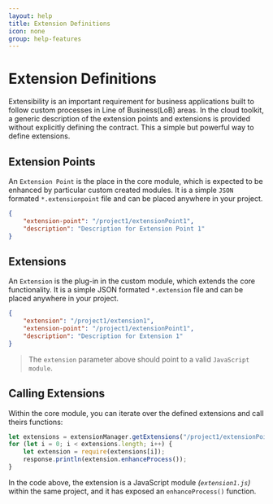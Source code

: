 ```yaml
---
layout: help
title: Extension Definitions
icon: none
group: help-features
---
```


Extension Definitions
===

Extensibility is an important requirement for business applications built to follow custom processes in Line of Business(LoB) areas. In the cloud toolkit, a generic description of the extension points and extensions is provided without explicitly defining the contract. This a simple but powerful way to define extensions.

Extension Points
---

An `Extension Point` is the place in the core module, which is expected to be enhanced by particular custom created modules. It is a simple `JSON` formated `*.extensionpoint` file and can be placed anywhere in your project.

```json
{
	"extension-point": "/project1/extensionPoint1",
	"description": "Description for Extension Point 1"
}
```

Extensions
---

An `Extension` is the plug-in in the custom module, which extends the core functionality. It is a simple JSON formated `*.extension` file and can be placed anywhere in your project.

```json
{
	"extension": "/project1/extension1",
	"extension-point": "/project1/extensionPoint1",
	"description": "Description for Extension 1"
}
```

> The `extension` parameter above should point to a valid `JavaScript module`.


Calling Extensions
---

Within the core module, you can iterate over the defined extensions and call theirs functions:

```javascript
let extensions = extensionManager.getExtensions("/project1/extensionPoint1");
for (let i = 0; i < extensions.length; i++) {
	let extension = require(extensions[i]);
	response.println(extension.enhanceProcess());
}
```

In the code above, the extension is a JavaScript module _(`extension1.js`)_ within the same project, and it has exposed an  `enhanceProcess()` function.

